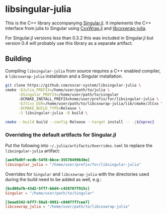 # libsingular-julia

This is the C++ library accompanying [Singular.jl](https://github.com/oscar-system/Singular.jl).
It implements the C++ interface from julia to Singular using [CxxWrap.jl](https://github.com/JuliaInterop/CxxWrap.jl) and [libcxxwrap-julia](https://github.com/JuliaInterop/libcxxwrap-julia).

For Singular.jl versions less than 0.3.2 this was included in Singular.jl but version 0.4 will probably use this library as a separate artifact.

## Building

Compiling `libsingular-julia` from source requires a C++ enabled compiler, a `libcxxwrap-julia` installation and a Singular installation.

```bash
git clone https://github.com/oscar-system/libsingular-julia \
cmake -DJulia_PREFIX=/home/user/path/to/julia \
      -DSingular_PREFIX=/home/user/path/to/singular
      -DCMAKE_INSTALL_PREFIX=home/user/prefix/for/libsingular-julia \
      -DJlCxx_DIR=/home/user/path/to/libcxxwrap-julia/lib/cmake/JlCxx \
      -DCMAKE_BUILD_TYPE=Release \
      -S libsingular-julia -B build \

cmake --build build --config Release --target install -- -j${nproc}
```

### Overriding the default artifacts for Singular.jl

Put the following into `~/.julia/artifacts/Overrides.toml` to replace the `libsingular-julia` artifact:

```toml
[ae4fbd8f-ecdb-54f8-bbce-35570499b30e]
libsingular_julia = "/home/user/prefix/for/libsingular-julia"
```

Overrides for `Singular` and `libcxxwrap-julia` with the directories used during the build need to be added as well, e.g.:

```toml
[bcd08a7b-43d2-5ff7-b6d4-c458787f915c]
Singular = "/home/user/path/to/Singular"

[3eaa8342-bff7-56a5-9981-c04077f7cee7]
libcxxwrap_julia = "/home/user/path/to/libcxxwrap-julia"
```
